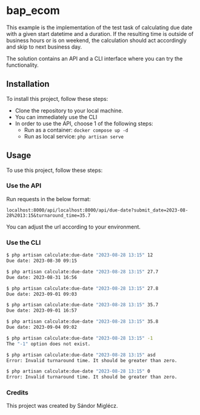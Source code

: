 # bap_ecom

This example is the implementation of the test task of calculating due date with a given start datetime and a duration. If the resulting time is outside of business hours or is on weekend, the calculation should act accordingly and skip to next business day.

The solution contains an API and a CLI interface where you can try the functionality.

## Installation

To install this project, follow these steps:

- Clone the repository to your local machine.
- You can immediately use the CLI
- In order to use the API, choose 1 of the following steps:
	- Run as a container: `docker compose up -d`
	- Run as local service: ```php artisan serve```

## Usage
To use this project, follow these steps:

### Use the API

Run requests in the below format:
```
localhost:8000/api/localhost:8000/api/due-date?submit_date=2023-08-28%2013:15&turnaround_time=35.7
```
You can adjust the url according to your environment.

### Use the CLI

```sh
$ php artisan calculate:due-date "2023-08-28 13:15" 12
Due date: 2023-08-30 09:15

$ php artisan calculate:due-date "2023-08-28 13:15" 27.7
Due date: 2023-08-31 16:56

$ php artisan calculate:due-date "2023-08-28 13:15" 27.8
Due date: 2023-09-01 09:03

$ php artisan calculate:due-date "2023-08-28 13:15" 35.7
Due date: 2023-09-01 16:57

$ php artisan calculate:due-date "2023-08-28 13:15" 35.8
Due date: 2023-09-04 09:02

$ php artisan calculate:due-date "2023-08-28 13:15" -1
The "-1" option does not exist.

$ php artisan calculate:due-date "2023-08-28 13:15" asd
Error: Invalid turnaround time. It should be greater than zero.

$ php artisan calculate:due-date "2023-08-28 13:15" 0
Error: Invalid turnaround time. It should be greater than zero.
```

### Credits

This project was created by Sándor Miglécz.